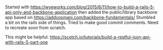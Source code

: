Started with 
https://wyeworks.com/blog/2015/6/11/how-to-build-a-rails-5-api-only-and-backbone-application
then added the public/library backbone app based on https://addyosmani.com/backbone-fundamentals/
Stumbled a bit on the rails side of things.   Tried to make good commit comments.  Need to 
recreate soon from scratch.

This might be helpful: https://scotch.io/tutorials/build-a-restful-json-api-with-rails-5-part-one

